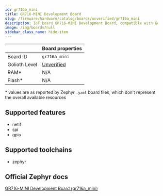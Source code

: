 ```yaml
---
id: gr716a_mini
title: GR716-MINI Development Board
slug: /firmware/hardware/catalog/boards/unverified/gr716a_mini
description: IoT board GR716-MINI Development Board, compatible with Golioth at unverified level.
image: /img/boards/null
sidebar_class_name: hide-item
---
```


[//]: # (This is an auto-generated file, do not edit! Changes to it will be lost upon re-generation)



|                | Board properties     |
| -------------  | -------------------- |
| Board ID       | `gr716a_mini` |
| Golioth Level  | [Unverified](/firmware/hardware#unverified-boards) |
| RAM*           | N/A |
| Flash*         | N/A |

\* values are as reported by Zephyr `.yaml` board files, which don't represent the overall available resources



## Supported features

* netif
* spi
* gpio

## Supported toolchains

* zephyr

## Official Zephyr docs

[GR716-MINI Development Board (gr716a_mini)](https://docs.zephyrproject.org/latest/boards/gaisler/gr716a_mini/doc/index.html)
